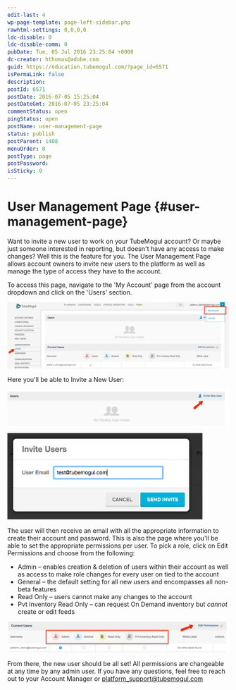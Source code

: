 ```yaml
---
edit-last: 4
wp-page-template: page-left-sidebar.php
rawhtml-settings: 0,0,0,0
ldc-disable: 0
ldc-disable-comm: 0
pubDate: Tue, 05 Jul 2016 23:25:04 +0000
dc-creator: hthomas@adobe.com
guid: https://education.tubemogul.com/?page_id=6571
isPermaLink: false
description: 
postId: 6571
postDate: 2016-07-05 15:25:04
postDateGmt: 2016-07-05 23:25:04
commentStatus: open
pingStatus: open
postName: user-management-page
status: publish
postParent: 1408
menuOrder: 0
postType: page
postPassword: 
isSticky: 0
---
```


# User Management Page {#user-management-page}

Want to invite a new user to work on your TubeMogul account? Or maybe just someone interested in reporting, but doesn't have any access to make changes? Well this is the feature for you. The User Management Page allows account owners to invite new users to the platform as well as manage the type of access they have to the account.

To access this page, navigate to the 'My Account' page from the account dropdown and click on the 'Users' section.

[ ![2016-07-05_1558](assets/2016-07-05-1558-1024x305.png)](assets/2016-07-05-1558.png)

Here you'll be able to Invite a New User:

[ ![2016-07-05_1619](assets/2016-07-05-1619-1024x167.png)](assets/2016-07-05-1619.png)

[ ![2016-07-05_1621](assets/2016-07-05-1621.png)](assets/2016-07-05-1621.png)

The user will then receive an email with all the appropriate information to create their account and password.
This is also the page where you'll be able to set the appropriate permissions per user. To pick a role, click on Edit Permissions and choose from the following:

* Admin – enables creation & deletion of users within their account as well as access to make role changes for every user on                  tied to the account
* General – the default setting for all new users and encompasses all non-beta features
* Read Only – users cannot make any changes to the account
* Pvt Inventory Read Only – can request On Demand inventory but *cannot* create or edit feeds

[ ![2016-07-05_1628](assets/2016-07-05-1628-1024x142.png)](assets/2016-07-05-1628.png)

 
From there, the new user should be all set! All permissions are changeable at any time by any admin user. If you have any questions, feel free to reach out to your Account Manager or platform_support@tubemogul.com 